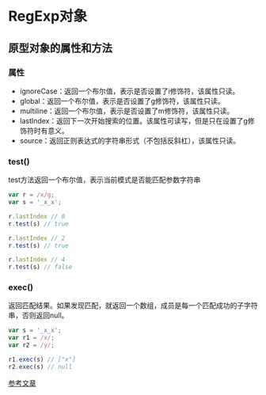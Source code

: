 # RegExp对象

## 原型对象的属性和方法

### 属性

- ignoreCase：返回一个布尔值，表示是否设置了i修饰符，该属性只读。
- global：返回一个布尔值，表示是否设置了g修饰符，该属性只读。
- multiline：返回一个布尔值，表示是否设置了m修饰符，该属性只读。
- lastIndex：返回下一次开始搜索的位置。该属性可读写，但是只在设置了g修饰符时有意义。
- source：返回正则表达式的字符串形式（不包括反斜杠），该属性只读。

### test()

test方法返回一个布尔值，表示当前模式是否能匹配参数字符串

```js
var r = /x/g;
var s = '_x_x';

r.lastIndex // 0
r.test(s) // true

r.lastIndex // 2
r.test(s) // true

r.lastIndex // 4
r.test(s) // false
```

### exec()
返回匹配结果。如果发现匹配，就返回一个数组，成员是每一个匹配成功的子字符串，否则返回null。
```js
var s = '_x_x';
var r1 = /x/;
var r2 = /y/;

r1.exec(s) // ["x"]
r2.exec(s) // null
```
[参考文章](http://javascript.ruanyifeng.com/stdlib/regexp.html)

